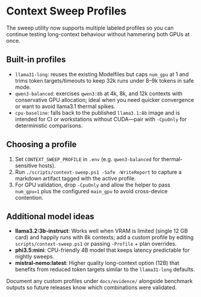 ﻿# Context Sweep Profiles

The sweep utility now supports multiple labeled profiles so you can continue testing long-context behaviour without hammering both GPUs at once.

## Built-in profiles

- `llama31-long`: reuses the existing Modelfiles but caps `num_gpu` at 1 and trims token targets/timeouts to keep 32k runs under 8–9k tokens in safe mode.
- `qwen3-balanced`: exercises `qwen3:8b` at 4k, 8k, and 12k contexts with conservative GPU allocation; ideal when you need quicker convergence or want to avoid llama3.1 thermal spikes.
- `cpu-baseline`: falls back to the published `llama3.1:8b` image and is intended for CI or workstations without CUDA—pair with `-CpuOnly` for deterministic comparisons.

## Choosing a profile

1. Set `CONTEXT_SWEEP_PROFILE` in `.env` (e.g. `qwen3-balanced` for thermal-sensitive hosts).
2. Run `./scripts/context-sweep.ps1 -Safe -WriteReport` to capture a markdown artifact tagged with the active profile.
3. For GPU validation, drop `-CpuOnly` and allow the helper to pass `num_gpu=1` plus the configured `main_gpu` to avoid cross-device contention.

## Additional model ideas

- **llama3.2:3b-instruct**: Works well when VRAM is limited (single 12 GB card) and happily runs with 8k contexts; add a custom profile by editing `scripts/context-sweep.ps1` or passing `-Profile` + plan overrides.
- **phi3.5:mini**: CPU-friendly 4B model that keeps latency predictable for nightly sweeps.
- **mistral-nemo:latest**: Higher quality long-context option (12B) that benefits from reduced token targets similar to the `llama31-long` defaults.

Document any custom profiles under `docs/evidence/` alongside benchmark outputs so future releases know which combinations were validated.

